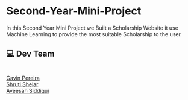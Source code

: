 # Second-Year-Mini-Project
In this Second Year Mini Project we Built a Scholarship Website it use Machine Learning to provide the most suitable Scholarship to the user.

## 💻 Dev Team 
<br> [Gavin Pereira](https://github.com/XGavinp) <br> [Shruti Shelar](https://github.com/shrutishelar96) <br> [Aveesah Siddiqui ]()
